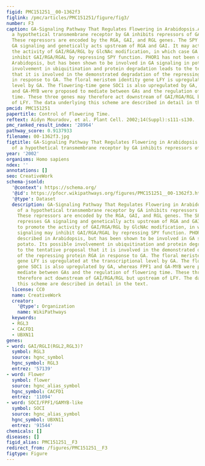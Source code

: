 ```yaml
---
figid: PMC151251__00-1362f3
figlink: /pmc/articles/PMC151251/figure/fig3/
number: F3
caption: GA-Signaling Pathway That Regulates Flowering in Arabidopsis.Activation of
  a hypothetical transmembrane receptor by GA inhibits repressors of GA signaling.
  These repressors are encoded by the RGA, GAI, and RGL genes. The SPY gene also represses
  GA signaling and genetically acts upstream of RGA and GAI. It may act to promote
  the activity of GAI/RGA/RGL by GlcNAc modification, in which case GA signaling may
  inhibit GAI/RGA/RGAL by repressing SPY function. PHOR1 has not been described in
  Arabidopsis, but has been shown to be involved in GA signaling in potato. Its possible
  involvement in ubiquitination and protein degradation leads to the tentative proposal
  that it is involved in the demonstrated degradation of the repressing protein RGA
  in response to GA. The floral meristem identity gene LFY is upregulated at the transcriptional
  level by GA. The flowering-time gene SOC1 is also upregulated by GA, whereas FPF1
  and GA-MYB were proposed to mediate between GAs and the regulation of flowering
  time. These three genes may therefore act downstream of GAI/RGA/RGL but upstream
  of LFY. The data underlying this scheme are described in detail in the text.
pmcid: PMC151251
papertitle: Control of Flowering Time.
reftext: Aidyn Mouradov, et al. Plant Cell. 2002;14(Suppl):s111-s130.
pmc_ranked_result_index: '28964'
pathway_score: 0.9137933
filename: 00-1362f3.jpg
figtitle: GA-Signaling Pathway That Regulates Flowering in Arabidopsis.Activation
  of a hypothetical transmembrane receptor by GA inhibits repressors of GA signaling
year: '2002'
organisms: Homo sapiens
ndex: ''
annotations: []
seo: CreativeWork
schema-jsonld:
  '@context': https://schema.org/
  '@id': https://pfocr.wikipathways.org/figures/PMC151251__00-1362f3.html
  '@type': Dataset
  description: GA-Signaling Pathway That Regulates Flowering in Arabidopsis.Activation
    of a hypothetical transmembrane receptor by GA inhibits repressors of GA signaling.
    These repressors are encoded by the RGA, GAI, and RGL genes. The SPY gene also
    represses GA signaling and genetically acts upstream of RGA and GAI. It may act
    to promote the activity of GAI/RGA/RGL by GlcNAc modification, in which case GA
    signaling may inhibit GAI/RGA/RGAL by repressing SPY function. PHOR1 has not been
    described in Arabidopsis, but has been shown to be involved in GA signaling in
    potato. Its possible involvement in ubiquitination and protein degradation leads
    to the tentative proposal that it is involved in the demonstrated degradation
    of the repressing protein RGA in response to GA. The floral meristem identity
    gene LFY is upregulated at the transcriptional level by GA. The flowering-time
    gene SOC1 is also upregulated by GA, whereas FPF1 and GA-MYB were proposed to
    mediate between GAs and the regulation of flowering time. These three genes may
    therefore act downstream of GAI/RGA/RGL but upstream of LFY. The data underlying
    this scheme are described in detail in the text.
  license: CC0
  name: CreativeWork
  creator:
    '@type': Organization
    name: WikiPathways
  keywords:
  - RGL3
  - CACFD1
  - UBXN11
genes:
- word: GAI/RGLI(RGL2,RGL3)?
  symbol: RGL3
  source: hgnc_symbol
  hgnc_symbol: RGL3
  entrez: '57139'
- word: Flower
  symbol: flower
  source: hgnc_alias_symbol
  hgnc_symbol: CACFD1
  entrez: '11094'
- word: SOCI/FPF1/GAMYB-like
  symbol: SOCI
  source: hgnc_alias_symbol
  hgnc_symbol: UBXN11
  entrez: '91544'
chemicals: []
diseases: []
figid_alias: PMC151251__F3
redirect_from: /figures/PMC151251__F3
figtype: Figure
---
```

